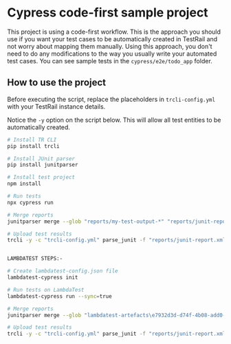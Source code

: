 # Cypress code-first sample project

This project is using a code-first workflow. This is the approach you should use if you want your test cases to be automatically created in TestRail and not worry about mapping them manually. Using this approach, you don't need to do any modifications to the way you usually write your automated test cases. You can see sample tests in the `cypress/e2e/todo_app` folder. 

## How to use the project

Before executing the script, replace the placeholders in `trcli-config.yml` with your TestRail instance details.

Notice the `-y` option on the script below. This will allow all test entities to be automatically created.

```sh
# Install TR CLI
pip install trcli

# Install JUnit parser
pip install junitparser

# Install test project
npm install

# Run tests
npx cypress run

# Merge reports
junitparser merge --glob "reports/my-test-output-*" "reports/junit-report.xml"

# Upload test results
trcli -y -c "trcli-config.yml" parse_junit -f "reports/junit-report.xml"


LAMBDATEST STEPS:-

# Create lambdatest-config.json file
lambdatest-cypress init

# Run tests on LambdaTest
lambdatest-cypress run --sync=true

# Merge reports
junitparser merge --glob "lambdatest-artefacts\e7932d3d-d74f-4b08-add0-73b489fd55e4\Chrome\110.0\**\reports\my-test-*.xml" "reports/junit-report.xml"

# Upload test results
trcli -y -c "trcli-config.yml" parse_junit -f "reports/junit-report.xml"
```
